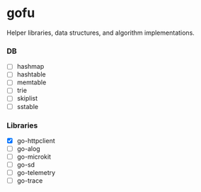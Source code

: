 # gofu
Helper libraries, data structures, and algorithm implementations.

### DB
- [ ] hashmap  
- [ ] hashtable  
- [ ] memtable  
- [ ] trie  
- [ ] skiplist  
- [ ] sstable  
  
### Libraries
- [x] go-httpclient
- [ ] go-alog
- [ ] go-microkit
- [ ] go-sd
- [ ] go-telemetry
- [ ] go-trace
